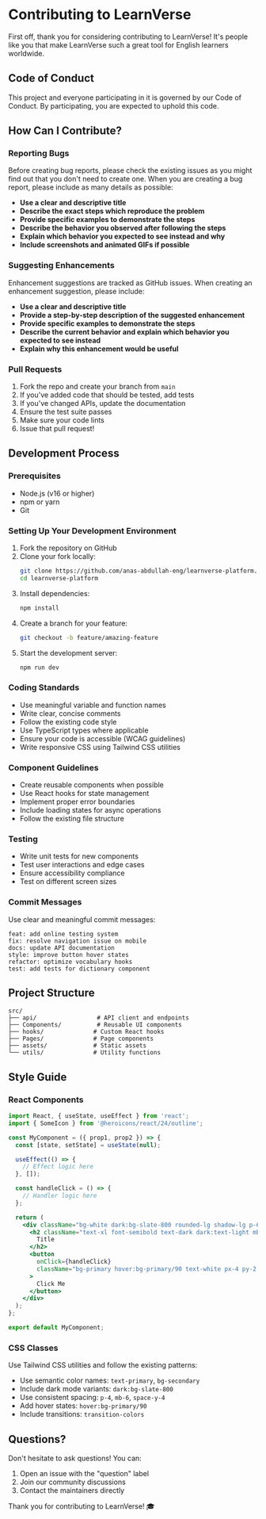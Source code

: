 # Contributing to LearnVerse

First off, thank you for considering contributing to LearnVerse! It's people like you that make LearnVerse such a great tool for English learners worldwide.

## Code of Conduct

This project and everyone participating in it is governed by our Code of Conduct. By participating, you are expected to uphold this code.

## How Can I Contribute?

### Reporting Bugs

Before creating bug reports, please check the existing issues as you might find out that you don't need to create one. When you are creating a bug report, please include as many details as possible:

- **Use a clear and descriptive title**
- **Describe the exact steps which reproduce the problem**
- **Provide specific examples to demonstrate the steps**
- **Describe the behavior you observed after following the steps**
- **Explain which behavior you expected to see instead and why**
- **Include screenshots and animated GIFs if possible**

### Suggesting Enhancements

Enhancement suggestions are tracked as GitHub issues. When creating an enhancement suggestion, please include:

- **Use a clear and descriptive title**
- **Provide a step-by-step description of the suggested enhancement**
- **Provide specific examples to demonstrate the steps**
- **Describe the current behavior and explain which behavior you expected to see instead**
- **Explain why this enhancement would be useful**

### Pull Requests

1. Fork the repo and create your branch from `main`
2. If you've added code that should be tested, add tests
3. If you've changed APIs, update the documentation
4. Ensure the test suite passes
5. Make sure your code lints
6. Issue that pull request!

## Development Process

### Prerequisites

- Node.js (v16 or higher)
- npm or yarn
- Git

### Setting Up Your Development Environment

1. Fork the repository on GitHub
2. Clone your fork locally:
   ```bash
   git clone https://github.com/anas-abdullah-eng/learnverse-platform.git
   cd learnverse-platform
   ```
3. Install dependencies:
   ```bash
   npm install
   ```
4. Create a branch for your feature:
   ```bash
   git checkout -b feature/amazing-feature
   ```
5. Start the development server:
   ```bash
   npm run dev
   ```

### Coding Standards

- Use meaningful variable and function names
- Write clear, concise comments
- Follow the existing code style
- Use TypeScript types where applicable
- Ensure your code is accessible (WCAG guidelines)
- Write responsive CSS using Tailwind CSS utilities

### Component Guidelines

- Create reusable components when possible
- Use React hooks for state management
- Implement proper error boundaries
- Include loading states for async operations
- Follow the existing file structure

### Testing

- Write unit tests for new components
- Test user interactions and edge cases
- Ensure accessibility compliance
- Test on different screen sizes

### Commit Messages

Use clear and meaningful commit messages:

```
feat: add online testing system
fix: resolve navigation issue on mobile
docs: update API documentation
style: improve button hover states
refactor: optimize vocabulary hooks
test: add tests for dictionary component
```

## Project Structure

```
src/
├── api/                 # API client and endpoints
├── Components/          # Reusable UI components
├── hooks/              # Custom React hooks
├── Pages/              # Page components
├── assets/             # Static assets
└── utils/              # Utility functions
```

## Style Guide

### React Components

```jsx
import React, { useState, useEffect } from 'react';
import { SomeIcon } from '@heroicons/react/24/outline';

const MyComponent = ({ prop1, prop2 }) => {
  const [state, setState] = useState(null);

  useEffect(() => {
    // Effect logic here
  }, []);

  const handleClick = () => {
    // Handler logic here
  };

  return (
    <div className="bg-white dark:bg-slate-800 rounded-lg shadow-lg p-6">
      <h2 className="text-xl font-semibold text-dark dark:text-light mb-4">
        Title
      </h2>
      <button
        onClick={handleClick}
        className="bg-primary hover:bg-primary/90 text-white px-4 py-2 rounded-lg transition-colors"
      >
        Click Me
      </button>
    </div>
  );
};

export default MyComponent;
```

### CSS Classes

Use Tailwind CSS utilities and follow the existing patterns:

- Use semantic color names: `text-primary`, `bg-secondary`
- Include dark mode variants: `dark:bg-slate-800`
- Use consistent spacing: `p-4`, `mb-6`, `space-y-4`
- Add hover states: `hover:bg-primary/90`
- Include transitions: `transition-colors`

## Questions?

Don't hesitate to ask questions! You can:

1. Open an issue with the "question" label
2. Join our community discussions
3. Contact the maintainers directly

Thank you for contributing to LearnVerse! 🎓
